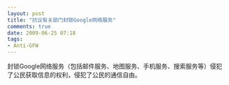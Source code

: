 ```yaml
---
layout: post
title: "抗议有关部门封锁Google网络服务"
comments: true
date: 2009-06-25 07:18
tags:
- Anti-GFW
---
```

封锁Google网络服务（包括邮件服务、地图服务、手机服务、搜索服务等）侵犯了公民获取信息的权利，侵犯了公民的通信自由。
